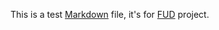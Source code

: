 This is a test [Markdown](https://en.wikipedia.org/wiki/Markdown) file, it's for [FUD](https://github.com/Xen-E/fud) project.